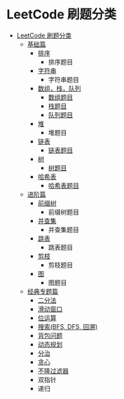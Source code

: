 # LeetCode 刷题分类

- [LeetCode 刷题分类](#leetcode-刷题分类)
  - [基础篇](#基础篇)
    - [排序](#排序)
      - 排序题目
    - [字符串](#字符串)
      - 字符串题目
    - [数组，栈，队列](#数组栈队列)
      - [数组题目](#数组拓展题目)
      - [栈题目](#栈拓展题目)
      - [队列题目](#队列拓展题目)
    - [堆](#堆)
      - 堆题目
    - [链表](#链表)
      - [链表题目](#链表拓展题目)
    - [树](#树)
      - [树题目](#树拓展题目)
    - [哈希表](#哈希表)
      - [哈希表题目](#哈希表拓展题目)
  - [进阶篇](#进阶篇)
    - [前缀树](#前缀树)
      - 前缀树题目
    - [并查集](#并查集)
      - 并查集题目
    - [跳表](#跳表)
      - 跳表题目
    - [剪枝](#剪枝)
      - 剪枝题目
    - [图](#图)
      - 图题目
  - [经典专题篇](#经典专题篇)
    - [二分法](#二分法)
    - [滑动窗口](#滑动窗口)
    - [位运算](#位运算)
    - [搜索(BFS, DFS, 回溯)](#搜索bfs-dfs-回溯)
    - [背包问题](#背包问题)
    - [动态规划](#动态规划)
    - [分治](#分治)
    - [贪心](#贪心)
    - [不隆过滤器](#不隆过滤器)
    - 双指针
    - 递归

